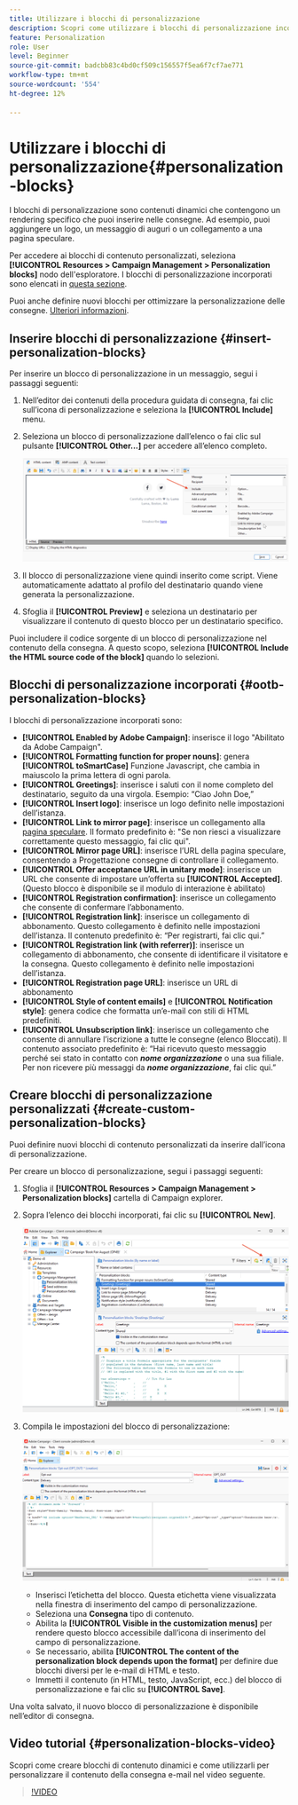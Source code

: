 ```yaml
---
title: Utilizzare i blocchi di personalizzazione
description: Scopri come utilizzare i blocchi di personalizzazione incorporati nel contenuto del messaggio
feature: Personalization
role: User
level: Beginner
source-git-commit: badcbb83c4bd0cf509c156557f5ea6f7cf7ae771
workflow-type: tm+mt
source-wordcount: '554'
ht-degree: 12%

---
```



# Utilizzare i blocchi di personalizzazione{#personalization-blocks}

I blocchi di personalizzazione sono contenuti dinamici che contengono un rendering specifico che puoi inserire nelle consegne. Ad esempio, puoi aggiungere un logo, un messaggio di auguri o un collegamento a una pagina speculare.

Per accedere ai blocchi di contenuto personalizzati, seleziona **[!UICONTROL Resources > Campaign Management > Personalization blocks]** nodo dell&#39;esploratore. I blocchi di personalizzazione incorporati sono elencati in [questa sezione](#ootb-personalization-blocks).

Puoi anche definire nuovi blocchi per ottimizzare la personalizzazione delle consegne. [Ulteriori informazioni](#create-custom-personalization-blocks).

## Inserire blocchi di personalizzazione {#insert-personalization-blocks}

Per inserire un blocco di personalizzazione in un messaggio, segui i passaggi seguenti:

1. Nell’editor dei contenuti della procedura guidata di consegna, fai clic sull’icona di personalizzazione e seleziona la **[!UICONTROL Include]** menu.
1. Seleziona un blocco di personalizzazione dall’elenco o fai clic sul pulsante **[!UICONTROL Other...]** per accedere all’elenco completo.

   ![](assets/perso-content-block.png)

1. Il blocco di personalizzazione viene quindi inserito come script. Viene automaticamente adattato al profilo del destinatario quando viene generata la personalizzazione.
1. Sfoglia il **[!UICONTROL Preview]** e seleziona un destinatario per visualizzare il contenuto di questo blocco per un destinatario specifico.

Puoi includere il codice sorgente di un blocco di personalizzazione nel contenuto della consegna. A questo scopo, seleziona **[!UICONTROL Include the HTML source code of the block]** quando lo selezioni.

## Blocchi di personalizzazione incorporati {#ootb-personalization-blocks}

I blocchi di personalizzazione incorporati sono:

* **[!UICONTROL Enabled by Adobe Campaign]**: inserisce il logo &quot;Abilitato da Adobe Campaign&quot;.
* **[!UICONTROL Formatting function for proper nouns]**: genera **[!UICONTROL toSmartCase]** Funzione Javascript, che cambia in maiuscolo la prima lettera di ogni parola.
* **[!UICONTROL Greetings]**: inserisce i saluti con il nome completo del destinatario, seguito da una virgola. Esempio: “Ciao John Doe,”
* **[!UICONTROL Insert logo]**: inserisce un logo definito nelle impostazioni dell’istanza.
* **[!UICONTROL Link to mirror page]**: inserisce un collegamento alla [pagina speculare](mirror-page.md). Il formato predefinito è: &quot;Se non riesci a visualizzare correttamente questo messaggio, fai clic qui&quot;.
* **[!UICONTROL Mirror page URL]**: inserisce l’URL della pagina speculare, consentendo a Progettazione consegne di controllare il collegamento.
* **[!UICONTROL Offer acceptance URL in unitary mode]**: inserisce un URL che consente di impostare un’offerta su **[!UICONTROL Accepted]**. (Questo blocco è disponibile se il modulo di interazione è abilitato)
* **[!UICONTROL Registration confirmation]**: inserisce un collegamento che consente di confermare l’abbonamento.
* **[!UICONTROL Registration link]**: inserisce un collegamento di abbonamento. Questo collegamento è definito nelle impostazioni dell’istanza. Il contenuto predefinito è: “Per registrarti, fai clic qui.”
* **[!UICONTROL Registration link (with referrer)]**: inserisce un collegamento di abbonamento, che consente di identificare il visitatore e la consegna. Questo collegamento è definito nelle impostazioni dell’istanza.
* **[!UICONTROL Registration page URL]**: inserisce un URL di abbonamento
* **[!UICONTROL Style of content emails]** e **[!UICONTROL Notification style]**: genera codice che formatta un’e-mail con stili di HTML predefiniti.
* **[!UICONTROL Unsubscription link]**: inserisce un collegamento che consente di annullare l’iscrizione a tutte le consegne (elenco Bloccati). Il contenuto associato predefinito è: “Hai ricevuto questo messaggio perché sei stato in contatto con ***nome organizzazione*** o una sua filiale. Per non ricevere più messaggi da ***nome organizzazione***, fai clic qui.”

## Creare blocchi di personalizzazione personalizzati {#create-custom-personalization-blocks}

Puoi definire nuovi blocchi di contenuto personalizzati da inserire dall’icona di personalizzazione.

Per creare un blocco di personalizzazione, segui i passaggi seguenti:

1. Sfoglia il **[!UICONTROL Resources > Campaign Management > Personalization blocks]** cartella di Campaign explorer.
1. Sopra l’elenco dei blocchi incorporati, fai clic su **[!UICONTROL New]**.

   ![](assets/perso-new-block.png)

1. Compila le impostazioni del blocco di personalizzazione:

   ![](assets/perso-custom-block.png)

   * Inserisci l’etichetta del blocco. Questa etichetta viene visualizzata nella finestra di inserimento del campo di personalizzazione.
   * Seleziona una **Consegna** tipo di contenuto.
   * Abilita la **[!UICONTROL Visible in the customization menus]** per rendere questo blocco accessibile dall’icona di inserimento del campo di personalizzazione.
   * Se necessario, abilita **[!UICONTROL The content of the personalization block depends upon the format]** per definire due blocchi diversi per le e-mail di HTML e testo.
   * Immetti il contenuto (in HTML, testo, JavaScript, ecc.) del blocco di personalizzazione e fai clic su **[!UICONTROL Save]**.

Una volta salvato, il nuovo blocco di personalizzazione è disponibile nell’editor di consegna.

## Video tutorial {#personalization-blocks-video}

Scopri come creare blocchi di contenuto dinamici e come utilizzarli per personalizzare il contenuto della consegna e-mail nel video seguente.

>[!VIDEO](https://video.tv.adobe.com/v/342088?quality=12)


